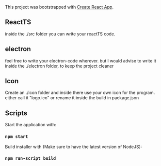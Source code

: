 This project was bootstrapped with [Create React App](https://github.com/facebook/create-react-app).

## ReactTS
inside the ./src folder you can write your reactTS code.

## electron
feel free to write your electron-code wherever.
but I would advise to write it inside the ./electron folder, to keep the project cleaner

## Icon
Create an ./icon folder and inside there use your own icon for the program.
either call it "logo.ico" or rename it inside the build in package.json

## Scripts
Start the application with:
### `npm start`

Build installer with (Make sure to have the latest version of NodeJS):
### `npm run-script build`